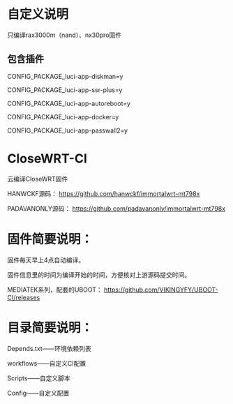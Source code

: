 # 自定义说明

只编译rax3000m（nand）、nx30pro固件

## 包含插件

CONFIG_PACKAGE_luci-app-diskman=y

CONFIG_PACKAGE_luci-app-ssr-plus=y

CONFIG_PACKAGE_luci-app-autoreboot=y

CONFIG_PACKAGE_luci-app-docker=y

CONFIG_PACKAGE_luci-app-passwall2=y

# CloseWRT-CI
云编译CloseWRT固件

HANWCKF源码：
https://github.com/hanwckf/immortalwrt-mt798x

PADAVANONLY源码：
https://github.com/padavanonly/immortalwrt-mt798x

# 固件简要说明：

固件每天早上4点自动编译。

固件信息里的时间为编译开始的时间，方便核对上游源码提交时间。

MEDIATEK系列，配套的UBOOT：
https://github.com/VIKINGYFY/UBOOT-CI/releases

# 目录简要说明：

Depends.txt——环境依赖列表

workflows——自定义CI配置

Scripts——自定义脚本

Config——自定义配置